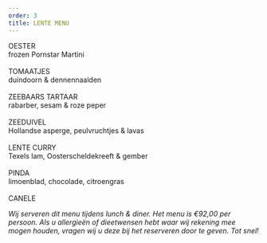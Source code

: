 ```yaml
---
order: 3
title: LENTE MENU
---
```

OESTER\
frozen Pornstar Martini\
\
TOMAATJES\
duindoorn & dennennaalden \
\
ZEEBAARS TARTAAR\
rabarber, sesam & roze peper  \
\
ZEEDUIVEL\
Hollandse asperge, peulvruchtjes & lavas\
\
LENTE CURRY\
Texels lam, Oosterscheldekreeft & gember \
\
PINDA\
limoenblad, chocolade, citroengras\
\
CANELE

*Wij serveren dit menu tijdens lunch & diner. Het menu is €92,00 per persoon. Als u allergieën of dieetwensen hebt waar wij rekening mee mogen houden, vragen wij u deze bij het reserveren door te geven. Tot snel!*